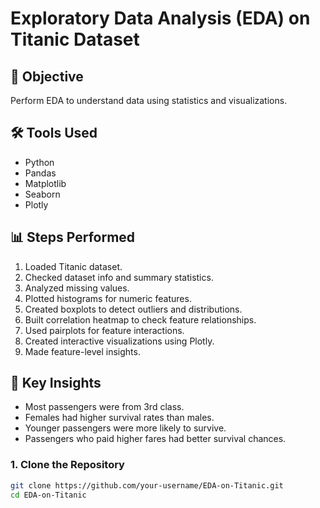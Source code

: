 # Exploratory Data Analysis (EDA) on Titanic Dataset

## 📌 Objective
Perform EDA to understand data using statistics and visualizations.

## 🛠 Tools Used
- Python
- Pandas
- Matplotlib
- Seaborn
- Plotly

## 📊 Steps Performed
1. Loaded Titanic dataset.
2. Checked dataset info and summary statistics.
3. Analyzed missing values.
4. Plotted histograms for numeric features.
5. Created boxplots to detect outliers and distributions.
6. Built correlation heatmap to check feature relationships.
7. Used pairplots for feature interactions.
8. Created interactive visualizations using Plotly.
9. Made feature-level insights.

## 📌 Key Insights
- Most passengers were from 3rd class.
- Females had higher survival rates than males.
- Younger passengers were more likely to survive.
- Passengers who paid higher fares had better survival chances.


### 1. Clone the Repository
```bash
git clone https://github.com/your-username/EDA-on-Titanic.git
cd EDA-on-Titanic

